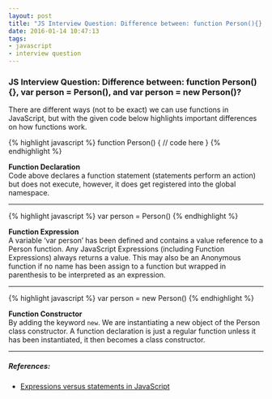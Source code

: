 ```yaml
---
layout: post
title: "JS Interview Question: Difference between: function Person(){}, var person = Person(), and var person = new Person()?"
date: 2016-01-14 10:47:13
tags:
- javascript
- interview question
---
```


### JS Interview Question: Difference between: function Person(){}, var person = Person(), and var person = new Person()?

There are different ways (not to be exact) we can use functions in JavaScript, but with the given code below highlights important differences on how functions work.

{% highlight javascript %}
function Person() {
  // code here
}
{% endhighlight %}

**Function Declaration** <br>
Code above declares a function statement (statements perform an action) but does not execute, however, it does get registered into the global namespace.

-----

{% highlight javascript %}
var person = Person()
{% endhighlight %}

**Function Expression** <br>
A variable ‘var person’ has been defined and contains a value reference to a Person function. Any JavaScript Expressions (including Function Expressions) always returns a value. This may also be an Anonymous function if no name has been assign to a function but wrapped in parenthesis to be interpreted as an expression.

-----

{% highlight javascript %}
var person = new Person()
{% endhighlight %}

**Function Constructor** <br>
By adding the keyword `new`. We are instantiating a new object of the Person class constructor. A function declaration is just a regular function unless it has been instantiated, it then becomes a class constructor.


-----

##### **References:**

- [Expressions versus statements in JavaScript](http://www.2ality.com/2012/09/expressions-vs-statements.html)
